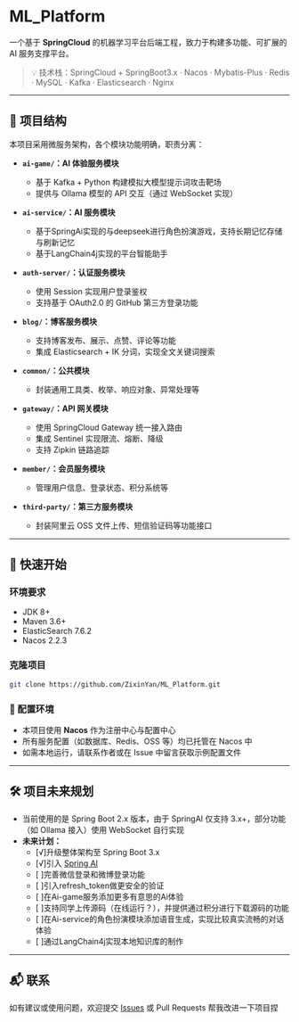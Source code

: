 # ML_Platform

一个基于 **SpringCloud** 的机器学习平台后端工程，致力于构建多功能、可扩展的 AI 服务支撑平台。

> 💡 技术栈：SpringCloud + SpringBoot3.x · Nacos · Mybatis-Plus · Redis · MySQL · Kafka · Elasticsearch · Nginx

---

## 🧱 项目结构

本项目采用微服务架构，各个模块功能明确，职责分离：

- **`ai-game/`：AI 体验服务模块**  
  - 基于 Kafka + Python 构建模拟大模型提示词攻击靶场  
  - 提供与 Ollama 模型的 API 交互（通过 WebSocket 实现）
    
- **`ai-service/`：AI 服务模块**  
  - 基于SpringAi实现的与deepseek进行角色扮演游戏，支持长期记忆存储与刷新记忆
  - 基于LangChain4j实现的平台智能助手
    

- **`auth-server/`：认证服务模块**  
  - 使用 Session 实现用户登录鉴权  
  - 支持基于 OAuth2.0 的 GitHub 第三方登录功能

- **`blog/`：博客服务模块**  
  - 支持博客发布、展示、点赞、评论等功能  
  - 集成 Elasticsearch + IK 分词，实现全文关键词搜索

- **`common/`：公共模块**  
  - 封装通用工具类、枚举、响应对象、异常处理等

- **`gateway/`：API 网关模块**  
  - 使用 SpringCloud Gateway 统一接入路由  
  - 集成 Sentinel 实现限流、熔断、降级  
  - 支持 Zipkin 链路追踪

- **`member/`：会员服务模块**  
  - 管理用户信息、登录状态、积分系统等

- **`third-party/`：第三方服务模块**  
  - 封装阿里云 OSS 文件上传、短信验证码等功能接口

---

## 🚀 快速开始

### 环境要求

- JDK 8+
- Maven 3.6+
- ElasticSearch 7.6.2
- Nacos 2.2.3

### 克隆项目

```bash
git clone https://github.com/ZixinYan/ML_Platform.git
```

### 🔧 配置环境

- 本项目使用 **Nacos** 作为注册中心与配置中心  
- 所有服务配置（如数据库、Redis、OSS 等）均已托管在 Nacos 中  
- 如需本地运行，请联系作者或在 Issue 中留言获取示例配置文件

---

## 🛠️ 项目未来规划

- 当前使用的是 Spring Boot 2.x 版本，由于 SpringAI 仅支持 3.x+，部分功能（如 Ollama 接入）使用 WebSocket 自行实现
- **未来计划：**
  - [√]升级整体架构至 Spring Boot 3.x
  - [√]引入 [Spring AI](https://spring.io/projects/spring-ai)
  - [ ]完善微信登录和微博登录功能
  - [ ]引入refresh_token做更安全的验证
  - [ ]在Ai-game服务添加更多有意思的Ai体验
  - [ ]支持同学上传源码（在线运行？），并提供通过积分进行下载源码的功能
  - [ ]在Ai-service的角色扮演模块添加语音生成，实现比较真实流畅的对话体验
  - [ ]通过LangChain4j实现本地知识库的制作
---

## 📬 联系

如有建议或使用问题，欢迎提交 [Issues](https://github.com/ZixinYan/ML_Platform/issues) 或 Pull Requests 帮我改进一下项目捏

